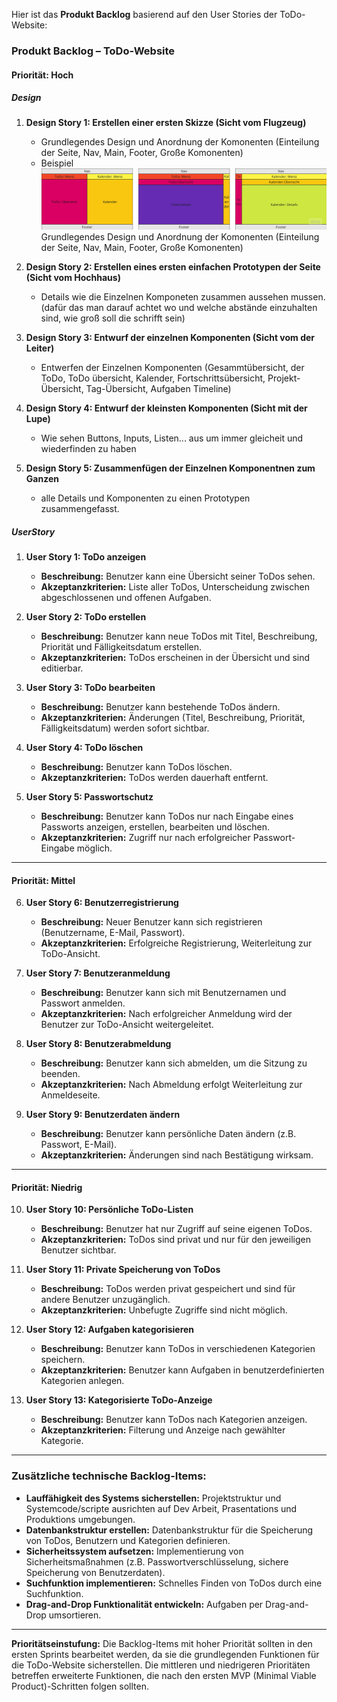 Hier ist das **Produkt Backlog** basierend auf den User Stories der ToDo-Website:

### **Produkt Backlog – ToDo-Website**

#### **Priorität: Hoch**
##### **Design**

1. **Design Story 1: Erstellen einer ersten Skizze (Sicht vom Flugzeug)**
   - Grundlegendes Design und Anordnung der Komonenten (Einteilung der Seite, Nav, Main, Footer, Große Komonenten)
   - Beispiel![Beispiel](./Design1.png)Grundlegendes Design und Anordnung der Komonenten (Einteilung der Seite, Nav, Main, Footer, Große Komonenten)

2. **Design Story 2: Erstellen eines ersten einfachen Prototypen der Seite (Sicht vom Hochhaus)**
   - Details wie die Einzelnen Komponeten zusammen aussehen mussen. (dafür das man darauf achtet wo und welche abstände einzuhalten sind, wie groß soll die schrifft sein)
     
3. **Design Story 3: Entwurf der einzelnen Komponenten (Sicht vom der Leiter)**
   - Entwerfen der Einzelnen Komponenten (Gesammtübersicht, der ToDo, ToDo übersicht, Kalender, Fortschrittsübersicht, Projekt-Übersicht, Tag-Übersicht,  Aufgaben Timeline)
     
4. **Design Story 4: Entwurf der kleinsten Komponenten (Sicht mit der Lupe)**
   - Wie sehen Buttons, Inputs, Listen... aus um immer gleicheit und wiederfinden zu haben
     
5. **Design Story 5: Zusammenfügen der Einzelnen Komponentnen zum Ganzen**
   - alle Details und Komponenten zu einen Prototypen zusammengefasst.

##### **UserStory**
1. **User Story 1: ToDo anzeigen**
   - **Beschreibung:** Benutzer kann eine Übersicht seiner ToDos sehen.
   - **Akzeptanzkriterien:** Liste aller ToDos, Unterscheidung zwischen abgeschlossenen und offenen Aufgaben.

2. **User Story 2: ToDo erstellen**
   - **Beschreibung:** Benutzer kann neue ToDos mit Titel, Beschreibung, Priorität und Fälligkeitsdatum erstellen.
   - **Akzeptanzkriterien:** ToDos erscheinen in der Übersicht und sind editierbar.

3. **User Story 3: ToDo bearbeiten**
   - **Beschreibung:** Benutzer kann bestehende ToDos ändern.
   - **Akzeptanzkriterien:** Änderungen (Titel, Beschreibung, Priorität, Fälligkeitsdatum) werden sofort sichtbar.

4. **User Story 4: ToDo löschen**
   - **Beschreibung:** Benutzer kann ToDos löschen.
   - **Akzeptanzkriterien:** ToDos werden dauerhaft entfernt.

5. **User Story 5: Passwortschutz**
   - **Beschreibung:** Benutzer kann ToDos nur nach Eingabe eines Passworts anzeigen, erstellen, bearbeiten und löschen.
   - **Akzeptanzkriterien:** Zugriff nur nach erfolgreicher Passwort-Eingabe möglich.

---

#### **Priorität: Mittel**

6. **User Story 6: Benutzerregistrierung**
   - **Beschreibung:** Neuer Benutzer kann sich registrieren (Benutzername, E-Mail, Passwort).
   - **Akzeptanzkriterien:** Erfolgreiche Registrierung, Weiterleitung zur ToDo-Ansicht.

7. **User Story 7: Benutzeranmeldung**
   - **Beschreibung:** Benutzer kann sich mit Benutzernamen und Passwort anmelden.
   - **Akzeptanzkriterien:** Nach erfolgreicher Anmeldung wird der Benutzer zur ToDo-Ansicht weitergeleitet.

8. **User Story 8: Benutzerabmeldung**
   - **Beschreibung:** Benutzer kann sich abmelden, um die Sitzung zu beenden.
   - **Akzeptanzkriterien:** Nach Abmeldung erfolgt Weiterleitung zur Anmeldeseite.

9. **User Story 9: Benutzerdaten ändern**
   - **Beschreibung:** Benutzer kann persönliche Daten ändern (z.B. Passwort, E-Mail).
   - **Akzeptanzkriterien:** Änderungen sind nach Bestätigung wirksam.

---

#### **Priorität: Niedrig**

10. **User Story 10: Persönliche ToDo-Listen**
    - **Beschreibung:** Benutzer hat nur Zugriff auf seine eigenen ToDos.
    - **Akzeptanzkriterien:** ToDos sind privat und nur für den jeweiligen Benutzer sichtbar.

11. **User Story 11: Private Speicherung von ToDos**
    - **Beschreibung:** ToDos werden privat gespeichert und sind für andere Benutzer unzugänglich.
    - **Akzeptanzkriterien:** Unbefugte Zugriffe sind nicht möglich.

12. **User Story 12: Aufgaben kategorisieren**
    - **Beschreibung:** Benutzer kann ToDos in verschiedenen Kategorien speichern.
    - **Akzeptanzkriterien:** Benutzer kann Aufgaben in benutzerdefinierten Kategorien anlegen.

13. **User Story 13: Kategorisierte ToDo-Anzeige**
    - **Beschreibung:** Benutzer kann ToDos nach Kategorien anzeigen.
    - **Akzeptanzkriterien:** Filterung und Anzeige nach gewählter Kategorie.

---

### **Zusätzliche technische Backlog-Items:**
- **Lauffähigkeit des Systems sicherstellen:** Projektstruktur und Systemcode/scripte ausrichten auf Dev Arbeit, Prasentations und Produktions umgebungen.
- **Datenbankstruktur erstellen:** Datenbankstruktur für die Speicherung von ToDos, Benutzern und Kategorien definieren.
- **Sicherheitssystem aufsetzen:** Implementierung von Sicherheitsmaßnahmen (z.B. Passwortverschlüsselung, sichere Speicherung von Benutzerdaten).
- **Suchfunktion implementieren:** Schnelles Finden von ToDos durch eine Suchfunktion.
- **Drag-and-Drop Funktionalität entwickeln:** Aufgaben per Drag-and-Drop umsortieren.

---

**Prioritätseinstufung:**
Die Backlog-Items mit hoher Priorität sollten in den ersten Sprints bearbeitet werden, da sie die grundlegenden Funktionen für die ToDo-Website sicherstellen. Die mittleren und niedrigeren Prioritäten betreffen erweiterte Funktionen, die nach den ersten MVP (Minimal Viable Product)-Schritten folgen sollten.

